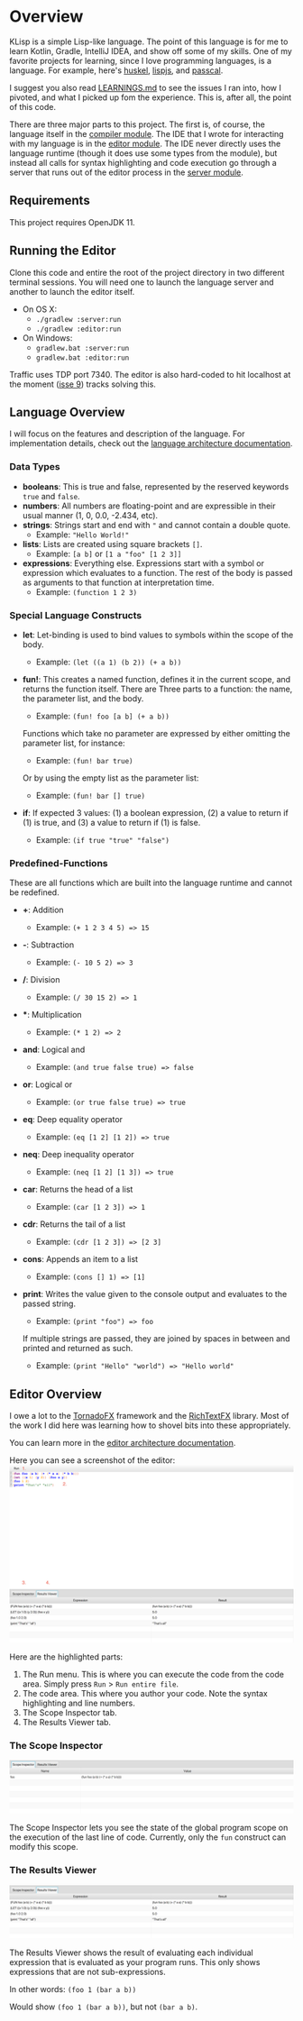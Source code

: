 # Overview
KLisp is a simple Lisp-like language. The point of this language is for me to learn Kotlin, Gradle, IntelliJ IDEA, and 
show off some of my skills. One of my favorite projects for learning, since I love programming languages, is a language.
For example, here's [huskel](https://github.com/john-patterson/huskel), [lispjs](https://github.com/john-patterson/lispjs),
and [passcal](https://github.com/john-patterson/passcal).

I suggest you also read [LEARNINGS.md](LEARNINGS.md) to see the issues I ran into, how I pivoted, and what I picked up
fom the experience. This is, after all, the point of this code.

There are three major parts to this project. The first is, of course, the language itself in the
[compiler module](https://github.com/john-patterson/KLispIDE/tree/master/compiler). The IDE that I wrote for interacting
with my language is in the [editor module](https://github.com/john-patterson/KLispIDE/tree/master/editor). The IDE
never directly uses the language runtime (though it does use some types from the module), but instead all calls for
syntax highlighting and code execution go through a server that runs out of the editor process in the
[server module](https://github.com/john-patterson/KLispIDE/tree/master/editor).

## Requirements
This project requires OpenJDK 11.

## Running the Editor
Clone this code and entire the root of the project directory in two different terminal sessions. You will need one to
launch the language server and another to launch the editor itself.
* On OS X:
  - `./gradlew :server:run`
  - `./gradlew :editor:run`
* On Windows:
  - `gradlew.bat :server:run`
  - `gradlew.bat :editor:run`
  
Traffic uses TDP port 7340. The editor is also hard-coded to hit localhost at the moment ([isse 9](https://github.com/john-patterson/KLispIDE/issues/9))
tracks solving this.
  
## Language Overview
I will focus on the features and description of the language. For implementation details, check out the
[language architecture documentation](compiler/ARCHITECTURE.md).

### Data Types

* __booleans__: This is true and false, represented by the reserved keywords `true` and `false`.
* __numbers__: All numbers are floating-point and are expressible in their usual manner (1, 0, 0.0, -2.434, etc).
* __strings__: Strings start and end with `"` and cannot contain a double quote.
  - Example: `"Hello World!"`
* __lists__: Lists are created using square brackets `[]`.
  - Example: `[a b]` or `[1 a "foo" [1 2 3]]`
* __expressions__: Everything else. Expressions start with a symbol or expression which evaluates to a function. The rest of the
body is passed as arguments to that function at interpretation time.
   - Example: `(function 1 2 3)`

### Special Language Constructs

* __let__: Let-binding is used to bind values to symbols within the scope of the body.
  - Example: `(let ((a 1) (b 2)) (+ a b))`
* __fun!__: This creates a named function, defines it in the current scope, and returns the function itself. There are
Three parts to a function: the name, the parameter list, and the body.
  - Example: `(fun! foo [a b] (+ a b))`
  
  Functions which take no parameter are expressed by either omitting the parameter list, for instance:
  - Example: `(fun! bar true)`
  
  Or by using the empty list as the parameter list:
  - Example: `(fun! bar [] true)`
  
* __if__: If expected 3 values: (1) a boolean expression, (2) a value to return if (1) is true,
and (3) a value to return if (1) is false.
  - Example: `(if true "true" "false")`


 
 ### Predefined-Functions
 These are all functions which are built into the language runtime and cannot be redefined.
 * __+__: Addition
   - Example: `(+ 1 2 3 4 5) => 15` 
 * __-__: Subtraction
   - Example: `(- 10 5 2) => 3` 
 * __/__: Division
   - Example: `(/ 30 15 2) => 1` 
 * __*__: Multiplication
   - Example: `(* 1 2) => 2` 
 * __and__: Logical and 
   - Example: `(and true false true) => false` 
 * __or__: Logical or
   - Example: `(or true false true) => true` 
 * __eq__: Deep equality operator
   - Example: `(eq [1 2] [1 2]) => true` 
 * __neq__: Deep inequality operator
   - Example: `(neq [1 2] [1 3]) => true` 
 * __car__: Returns the head of a list
   - Example: `(car [1 2 3]) => 1` 
 * __cdr__: Returns the tail of a list
   - Example: `(cdr [1 2 3]) => [2 3]` 
 * __cons__: Appends an item to a list
   - Example: `(cons [] 1) => [1]` 
 * __print__: Writes the value given to the console output and evaluates to the passed string.
   - Example: `(print "foo") => foo`
   
   If multiple strings are passed, they are joined by spaces in between and printed and returned as such.
   - Example: `(print "Hello" "world") => "Hello world"`
   
## Editor Overview
I owe a lot to the [TornadoFX](https://tornadofx.io) framework and the [RichTextFX](https://github.com/FXMisc/RichTextFX)
library. Most of the work I did here was learning how to shovel bits into these appropriately.

You can learn more in the [editor architecture documentation](editor/ARCHITECTURE.md).

Here you can see a screenshot of the editor:
![Screenshot of the main editor screen](static/screenshots/overview.png)

Here are the highlighted parts:
 1. The Run menu. This is where you can execute the code from the code area. Simply press `Run` > `Run entire file`.
 2. The code area. This where you author your code. Note the syntax highlighting and line numbers.
 3. The Scope Inspector tab.
 4. The Results Viewer tab.

### The Scope Inspector
![Screenshot of the Scope Inspector](static/screenshots/scope_viewer.png)

The Scope Inspector lets you see the state of the global program scope on the execution of the last line of code.
Currently, only the `fun` construct can modify this scope.

### The Results Viewer
![Screenshot of the Results Viewer](static/screenshots/results_viewer.png)

The Results Viewer shows the result of evaluating each individual expression that is evaluated as your
program runs. This only shows expressions that are not sub-expressions.

In other words:
  `(foo 1 (bar a b))`
  
Would show `(foo 1 (bar a b))`, but not `(bar a b)`.
  